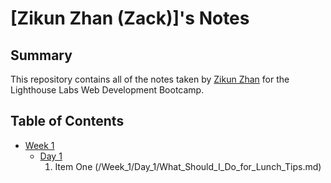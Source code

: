 # [Zikun Zhan (Zack)]'s Notes

## Summary 

This repository contains all of the notes taken by [Zikun Zhan](https://github.com/Zack3155/) for the Lighthouse Labs Web Development Bootcamp.

## Table of Contents

* [Week 1](/Week_1)
  * [Day 1](/Week_1/Day_1)
    1. Item One (/Week_1/Day_1/What_Should_I_Do_for_Lunch_Tips.md)
